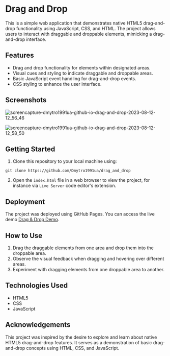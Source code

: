 # Drag and Drop

This is a simple web application that demonstrates native HTML5 drag-and-drop functionality using JavaScript, CSS, and HTML. The project allows users to interact with draggable and droppable elements, mimicking a drag-and-drop interface.

## Features

- Drag and drop functionality for elements within designated areas.
- Visual cues and styling to indicate draggable and droppable areas.
- Basic JavaScript event handling for drag-and-drop events.
- CSS styling to enhance the user interface.

## Screenshots
![screencapture-dmytro1991ua-github-io-drag-and-drop-2023-08-12-12_56_46](https://github.com/Dmytro1991ua/drag_and_drop/assets/61331410/56e16798-a05e-4039-8184-573d5502e4cc)

![screencapture-dmytro1991ua-github-io-drag-and-drop-2023-08-12-12_58_50](https://github.com/Dmytro1991ua/drag_and_drop/assets/61331410/8668ff5b-a56c-4db6-b477-5ba513f60b61)

## Getting Started

1. Clone this repository to your local machine using:

```
git clone https://github.com/Dmytro1991ua/drag_and_drop
```
2. Open the `index.html` file in a web browser to view the project, for instance via `Live Server` code editor's extension.

## Deployment

The project was deployed using GitHub Pages. You can access the live demo [Drag & Drop Demo](https://dmytro1991ua.github.io/drag_and_drop/).

## How to Use

1. Drag the draggable elements from one area and drop them into the droppable area.
2. Observe the visual feedback when dragging and hovering over different areas.
3. Experiment with dragging elements from one droppable area to another.

## Technologies Used

- HTML5
- CSS
- JavaScript

## Acknowledgements

This project was inspired by the desire to explore and learn about native HTML5 drag-and-drop features. It serves as a demonstration of basic drag-and-drop concepts using HTML, CSS, and JavaScript.
